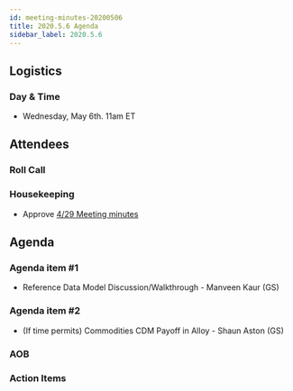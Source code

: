 ```yaml
---
id: meeting-minutes-20200506
title: 2020.5.6 Agenda
sidebar_label: 2020.5.6
---
```


## Logistics
### Day & Time
* Wednesday, May 6th. 11am ET

## Attendees

### Roll Call

### Housekeeping
* Approve [4/29 Meeting minutes](https://github.com/finos/alloy/blob/master/meeting-minutes/commodities-ref-data-wg/2020.4.29-commod-wg-meeting.md) 

## Agenda

### Agenda item #1
* Reference Data Model Discussion/Walkthrough - Manveen Kaur (GS)

### Agenda item #2
* (If time permits) Commodities CDM Payoff in Alloy - Shaun Aston (GS)
### AOB

### Action Items
